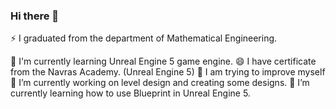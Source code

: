 ### Hi there 👋

⚡ I graduated from the department of Mathematical Engineering.

🤔 I'm currently learning Unreal Engine 5 game engine. 
😄 I have certificate from the Navras Academy. (Unreal Engine 5)
🔭 I am trying to improve myself
🔭 I’m currently working on level design and creating some designs.
🌱 I’m currently learning how to use Blueprint in Unreal Engine 5.

